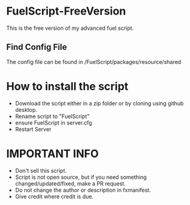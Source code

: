 # FuelScript-FreeVersion
This is the free version of my advanced fuel script.

## Find Config File
The config file can be found in /FuelScript/packages/resource/shared

# How to install the script
* Download the script either in a zip folder or by cloning using github desktop.
* Rename script to "FuelScript"
* ensure FuelScript in server.cfg
* Restart Server


# IMPORTANT INFO
* Don't sell this script.
* Script is not open source, but if you need something changed/updated/fixed, make a PR request.
* Do not change the author or description in fxmanifest.
* Give credit where credit is due.
